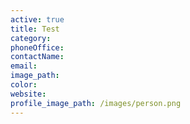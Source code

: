 ```yaml
---
active: true
title: Test
category:
phoneOffice:
contactName:
email:
image_path:
color:
website:
profile_image_path: /images/person.png
---
```

